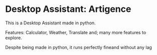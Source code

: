 # Desktop Assistant: Artigence
This is a Desktop Assistant made in python.

Features: 
Calculator, 
Weather, 
Translate and;
many more features to explore.

Despite being made in python, it runs perfectly fineand without any lag
